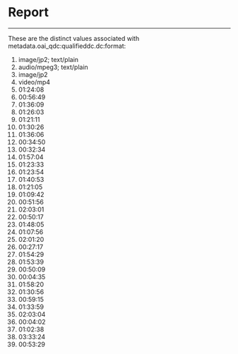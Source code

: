 # Report
---
These are the distinct values associated with metadata.oai_qdc:qualifieddc.dc:format:

1. image/jp2; text/plain
2. audio/mpeg3; text/plain
3. image/jp2
4. video/mp4
5. 01:24:08
6. 00:56:49
7. 01:36:09
8. 01:26:03
9. 01:21:11
10. 01:30:26
11. 01:36:06
12. 00:34:50
13. 00:32:34
14. 01:57:04
15. 01:23:33
16. 01:23:54
17. 01:40:53
18. 01:21:05
19. 01:09:42
20. 00:51:56
21. 02:03:01
22. 00:50:17
23. 01:48:05
24. 01:07:56
25. 02:01:20
26. 00:27:17
27. 01:54:29
28. 01:53:39
29. 00:50:09
30. 00:04:35
31. 01:58:20
32. 01:30:56
33. 00:59:15
34. 01:33:59
35. 02:03:04
36. 00:04:02
37. 01:02:38
38. 03:33:24
39. 00:53:29
